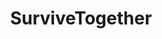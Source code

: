 ---
title: SurviveTogether
crosslinks:
- playarkservers
- DivineSands
- arkROK
- arkps4
- ARK_Valhalla_Server
- ARK
---